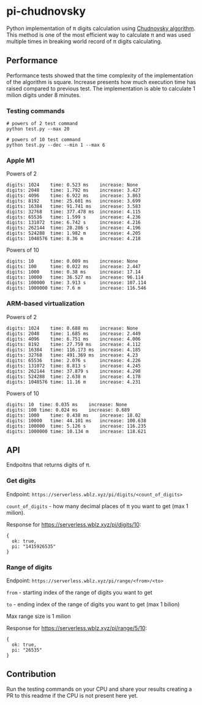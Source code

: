 # pi-chudnovsky
Python implementation of π digits calculation using [Chudnovsky algorithm](https://en.wikipedia.org/wiki/Chudnovsky_algorithm). This method is one of the most efficient way to calculate π and was used multiple times in breaking world record of π digits calculating.

## Performance
Performance tests showed that the time complexity of the implementation of the algorithm is square. Increase presents how much execution time has raised compared to previous test. The implementation is able to calculate 1 milion digits under 8 minutes.

### Testing commands
```
# powers of 2 test command
python test.py --max 20

# powers of 10 test command
python test.py --dec --min 1 --max 6
```

### Apple M1
Powers of 2
```
digits: 1024    time: 0.523 ms    increase: None
digits: 2048    time: 1.792 ms    increase: 3.427
digits: 4096    time: 6.922 ms    increase: 3.863
digits: 8192    time: 25.601 ms   increase: 3.699
digits: 16384   time: 91.741 ms   increase: 3.583
digits: 32768   time: 377.478 ms  increase: 4.115
digits: 65536   time: 1.599 s     increase: 4.236
digits: 131072  time: 6.742 s     increase: 4.216
digits: 262144  time: 28.286 s    increase: 4.196
digits: 524288  time: 1.982 m     increase: 4.205
digits: 1048576 time: 8.36 m      increase: 4.218
```
Powers of 10
```
digits: 10      time: 0.009 ms    increase: None
digits: 100     time: 0.022 ms    increase: 2.447
digits: 1000    time: 0.38 ms     increase: 17.14
digits: 10000   time: 36.527 ms   increase: 96.114
digits: 100000  time: 3.913 s     increase: 107.114
digits: 1000000 time: 7.6 m       increase: 116.546
```

### ARM-based virtualization
Powers of 2
```
digits: 1024	time: 0.688 ms    increase: None
digits: 2048	time: 1.685 ms    increase: 2.449
digits: 4096	time: 6.751 ms    increase: 4.006
digits: 8192	time: 27.759 ms   increase: 4.112
digits: 16384	time: 116.173 ms  increase: 4.185
digits: 32768	time: 491.369 ms  increase: 4.23
digits: 65536	time: 2.076 s     increase: 4.226
digits: 131072	time: 8.813 s     increase: 4.245
digits: 262144	time: 37.879 s    increase: 4.298
digits: 524288	time: 2.638 m     increase: 4.178
digits: 1048576	time: 11.16 m     increase: 4.231
```
Powers of 10
```
digits: 10	time: 0.035 ms    increase: None
digits: 100	time: 0.024 ms    increase: 0.689
digits: 1000	time: 0.438 ms    increase: 18.02
digits: 10000	time: 44.101 ms   increase: 100.638
digits: 100000	time: 5.126 s     increase: 116.235
digits: 1000000	time: 10.134 m    increase: 118.621
```

## API
Endpoitns that returns digits of π.
### Get digits
Endpoint: `https://serverless.wblz.xyz/pi/digits/<count_of_digits>`

`count_of_digits` - how many decimal places of π you want to get (max 1 milion).

Response for https://serverless.wblz.xyz/pi/digits/10:
```
{
  ok: true,
  pi: "1415926535"
}
```
### Range of digits
Endpoint: `https://serverless.wblz.xyz/pi/range/<from>/<to>`

`from` - starting index of the range of digits you want to get

`to` - ending index of the range of digits you want to get (max 1 bilion)

Max range size is 1 milion

Response for https://serverless.wblz.xyz/pi/range/5/10:
```
{
  ok: true,
  pi: "26535"
}
```

## Contribution
Run the testing commands on your CPU and share your results creating a PR to this readme if the CPU is not present here yet.
